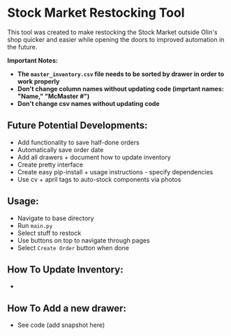 # Stock Market Restocking Tool
This tool was created to make restocking the Stock Market outside Olin's shop quicker and easier while opening the doors to improved automation in the future.

**Important Notes:**
- **The `master_inventory.csv` file needs to be sorted by drawer in order to work properly**
- **Don't change column names without updating code (imprtant names: "Name," "McMaster #")**
- **Don't change csv names without updating code**


## Future Potential Developments:
+ Add functionality to save half-done orders
+ Automatically save order date
+ Add all drawers + document how to update inventory
+ Create pretty interface
+ Create easy pip-install + usage instructions - specify dependencies
+ Use cv + april tags to auto-stock components via photos

## Usage:
- Navigate to base directory
- Run `main.py`
- Select stuff to restock
- Use buttons on top to navigate through pages
- Select `Create Order` button when done

## How To Update Inventory:
-

## How To Add a new drawer:
- See code (add snapshot here)
